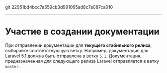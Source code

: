 git 22951bd4bcc7a559cb3d991095ad8c7a087ca010

---

# Участие в создании документации

При отправлении документации для **текущего стабильного релиза**, выбирайте соответствующую ветку. Например, документация для Laravel 5.1 должна быть отправлена в ветку `5.1`. Документация, предназначенная для следующего релиза Laravel отправляется в ветку `master`. 
